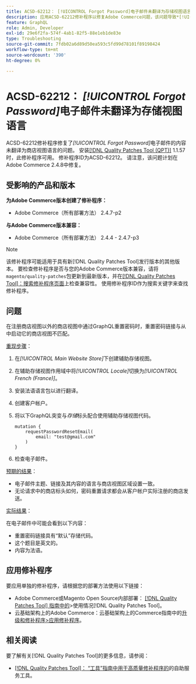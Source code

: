 ```yaml
---
title: ACSD-62212： [!UICONTROL Forgot Password]电子邮件未翻译为存储视图语言
description: 应用ACSD-62212修补程序以修复Adobe Commerce问题，该问题导致*[!UICONTROL Forgot Password]*电子邮件的内容未翻译成商店视图的语言。
feature: GraphQL
role: Admin, Developer
exl-id: 29e6f2fa-574f-4ab1-82f5-88e1eb1de83e
type: Troubleshooting
source-git-commit: 7fdb02a6d89d50ea593c5fd99d78101f89198424
workflow-type: tm+mt
source-wordcount: '390'
ht-degree: 0%

---
```


# ACSD-62212： *[!UICONTROL Forgot Password]*&#x200B;电子邮件未翻译为存储视图语言

ACSD-62212修补程序修复了&#x200B;*[!UICONTROL Forgot Password]*&#x200B;电子邮件的内容未翻译为商店视图语言的问题。 安装[[!DNL Quality Patches Tool (QPT)]](https://experienceleague.adobe.com/docs/commerce-operations/tools/quality-patches-tool/usage.html?lang=zh-Hans) 1.1.57时，此修补程序可用。 修补程序ID为ACSD-62212。 请注意，该问题计划在Adobe Commerce 2.4.8中修复。

## 受影响的产品和版本

**为Adobe Commerce版本创建了修补程序：**

* Adobe Commerce（所有部署方法） 2.4.7-p2

**与Adobe Commerce版本兼容：**

* Adobe Commerce（所有部署方法） 2.4.4 - 2.4.7-p3

>[!NOTE]
>
>该修补程序可能适用于具有新[!DNL Quality Patches Tool]发行版本的其他版本。 要检查修补程序是否与您的Adobe Commerce版本兼容，请将`magento/quality-patches`包更新到最新版本，并在[[!DNL Quality Patches Tool]：搜索修补程序页面](https://experienceleague.adobe.com/tools/commerce-quality-patches/index.html?lang=zh-Hans)上检查兼容性。 使用修补程序ID作为搜索关键字来查找修补程序。

## 问题

在注册商店视图以外的商店视图中通过GraphQL重置密码时，重置密码链接与从中启动它的商店视图不匹配。

<u>重现步骤</u>：

1. 在&#x200B;*[!UICONTROL Main Website Store]*&#x200B;下创建辅助存储视图。
1. 在辅助存储视图作用域中将&#x200B;*[!UICONTROL Locale]*&#x200B;切换为&#x200B;*[!UICONTROL French (France)]*。
1. 安装法语语言包以进行翻译。
1. 创建客户帐户。
1. 将以下GraphQL突变与&#x200B;*存储*&#x200B;标头配合使用辅助存储视图代码。

   ```
   mutation {
       requestPasswordResetEmail(
           email: "test@gmail.com"
       )
   }
   ```

1. 检查电子邮件。

<u>预期的结果</u>：

* 电子邮件主题、链接及其内容的语言与商店视图区域设置一致。
* 无论请求中的商店标头如何，密码重置请求都会从客户帐户实际注册的商店发送。

<u>实际结果</u>：

在电子邮件中可能会看到以下内容：

* 重置密码链接具有“默认”存储代码。
* 这个题目是英文的。
* 内容为法语。

## 应用修补程序

要应用单独的修补程序，请根据您的部署方法使用以下链接：

* Adobe Commerce或Magento Open Source内部部署： [[!DNL Quality Patches Tool] 指南中的](/help/tools/quality-patches-tool/usage.md)>使用情况[!DNL Quality Patches Tool]。
* 云基础架构上的Adobe Commerce：云基础架构上的Commerce指南中的[升级和修补程序>应用修补程序](https://experienceleague.adobe.com/docs/commerce-cloud-service/user-guide/develop/upgrade/apply-patches.html?lang=zh-Hans)。

## 相关阅读

要了解有关[!DNL Quality Patches Tool]的更多信息，请参阅：

* [[!DNL Quality Patches Tool]： “工具”指南中用于高质量修补程序的](/help/tools/quality-patches-tool/quality-patches-tool-to-self-serve-quality-patches.md)的自助服务工具。
